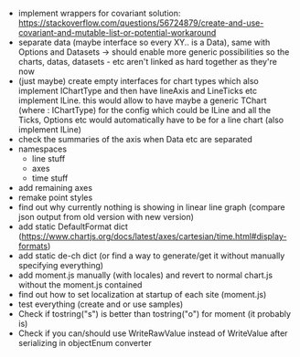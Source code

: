 - implement wrappers for covariant solution: https://stackoverflow.com/questions/56724879/create-and-use-covariant-and-mutable-list-or-potential-workaround
- separate data (maybe interface so every XY.. is a Data), same with Options and Datasets -> should enable more generic possibilities so the charts, datas, datasets - etc aren't linked as hard together as they're now
- (just maybe) create empty interfaces for chart types which also implement IChartType and then have lineAxis and LineTicks etc implement ILine. this would allow to have maybe a generic TChart (where : IChartType) for the config which could be ILine and all the Ticks, Options etc would automatically have to be for a line chart (also implement ILine)
- check the summaries of the axis when Data etc are separated
- namespaces
  - line stuff
  - axes
  - time stuff
- add remaining axes
- remake point styles
- find out why currently nothing is showing in linear line graph (compare json output from old version with new version)
- add static DefaultFormat dict (https://www.chartjs.org/docs/latest/axes/cartesian/time.html#display-formats)
- add static de-ch dict (or find a way to generate/get it without manually specifying everything)
- add moment.js manually (with locales) and revert to normal chart.js without the moment.js contained
- find out how to set localization at startup of each site (moment.js)
- test everything (create and or use samples)
- Check if tostring("s") is better than tostring("o") for moment (it probably is)
- Check if you can/should use WriteRawValue instead of WriteValue after serializing in objectEnum converter